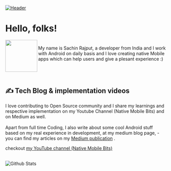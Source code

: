 [![Header](https://github.com/myJarvis/myJarvis/blob/main/misc/hiiamsachin.png "Header")](https://medium.com/@iAmSachinRajput)

# Hello, folks! 
<img src="https://github.com/myJarvis/myJarvis/blob/main/misc/me.gif" width="100" height="100" align="left" />


<br/>
My name is Sachin Rajput, a developer from India and I work with Android on daily basis and I love creating native Mobile apps which can help users and give a plesant experience  :)



<br/> <br/>
## &#x270d; Tech Blog & implementation videos

I love contributing to Open Source community and I share my learnings and respective implementation on my Youtube Channel (Native Mobile Bits) and on Medium as well.
<br/><br/>
Apart from full time Coding, I also write about some cool Android stuff based on my real experience in development, at my medium blog page, - you can find my articles on my <a href="https://droid-lover.medium.com//">Medium publication</a> .

checkout <a href="https://www.youtube.com/channel/UCTjQSpx2waqXTC37AgM8qyA"> my YouTube channel (Native Mobile Bits) </a>
<br/> <br/>


![Github Stats](https://github-readme-stats.vercel.app/api?username=droid-lover&count_private=true&show_icons=true&include_all_commits=true&theme=tokyonight)

